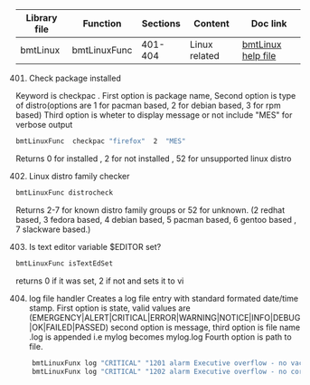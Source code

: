 | Library file | Function | Sections | Content | Doc link |
| ---- | ---- | ---- | ---- | ---- |
|  bmtLinux | bmtLinuxFunc | 401-404 | Linux related | [bmtLinux help file](documentation/bmtLinux.md)|


401) Check package installed

Keyword is checkpac . First option is package name,
Second option is type of distro(options are 1 for pacman based, 2
for debian based, 3 for rpm based)
Third  option is wheter to display message or not include "MES" 
for verbose output

```sh
bmtLinuxFunc  checkpac "firefox"  2  "MES"
```

Returns 0 for installed , 2 for not installed , 
52 for unsupported linux distro

402) Linux distro family checker

```sh
bmtLinuxFunc distrocheck
```

Returns 2-7 for known distro family groups or 52 for unknown.
(2 redhat based, 3 fedora based, 4 debian based, 5 pacman based,
6 gentoo based , 7 slackware based.)

403) Is text editor variable $EDITOR set?

```sh
bmtLinuxFunc isTextEdSet
```

returns 0 if it was set, 2 if not and sets it to vi

404) log file handler
Creates a log file entry with standard formated date/time stamp.
First option is state, valid values are 
(EMERGENCY|ALERT|CRITICAL|ERROR|WARNING|NOTICE|INFO|DEBUG|OK|FAILED|PASSED)
second option is message, third option is file name .log is appended i.e mylog becomes mylog.log
Fourth option is path to file.

```sh
	bmtLinuxFunx log "CRITICAL" "1201 alarm Executive overflow - no vacant areas" mylog /tmp/
	bmtLinuxFunx log "CRITICAL" "1202 alarm Executive overflow - no core sets" mylog /tmp/
```
